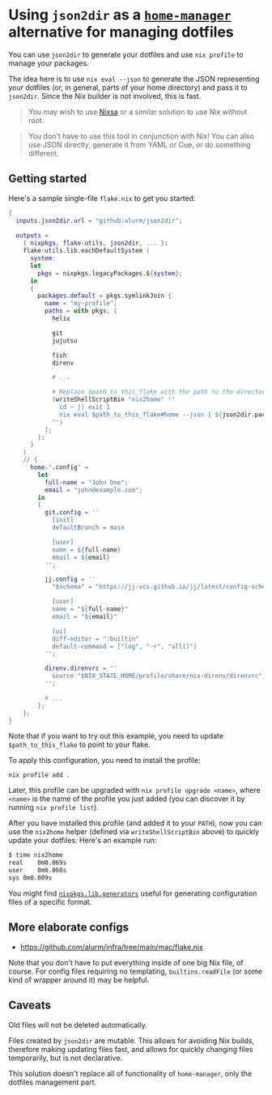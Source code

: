 # Using `json2dir` as a [`home-manager`](https://github.com/nix-community/home-manager) alternative for managing dotfiles

You can use `json2dir` to generate your dotfiles and use `nix profile` to manage your packages.

The idea here is to use `nix eval --json` to generate the JSON representing your dotfiles (or, in general, parts of your home directory) and pass it to `json2dir`. Since the Nix builder is not involved, this is fast.

> You may wish to use [Nixsa](https://github.com/noamraph/nixsa) or a similar solution to use Nix without root.

> You don't have to use this tool in conjunction with Nix! You can also use JSON directly, generate it from YAML or Cue, or do something different.

## Getting started

Here's a sample single-file `flake.nix` to get you started:

```nix
{
  inputs.json2dir.url = "github:alurm/json2dir";
  
  outputs =
    { nixpkgs, flake-utils, json2dir, ... }:
    flake-utils.lib.eachDefaultSystem (
      system:
      let
        pkgs = nixpkgs.legacyPackages.${system};
      in
      {
        packages.default = pkgs.symlinkJoin {
          name = "my-profile";
          paths = with pkgs; [
            helix

            git
            jujutsu

            fish
            direnv

            # ...

            # Replace $path_to_this_flake with the path to the directory of the flake.
            (writeShellScriptBin "nix2home" ''
              cd ~ || exit 1
              nix eval $path_to_this_flake#home --json | ${json2dir.packages.${system}.default}/bin/json2dir || exit 1
            '')
          ];
        };
      }
    )
    // {
      home.".config" =
        let
          full-name = "John Doe";
          email = "john@example.com";
        in
        {
          git.config = ''
            [init]
            defaultBranch = main

            [user]
            name = ${full-name}
            email = ${email}
          '';

          jj.config = ''
            "$schema" = "https://jj-vcs.github.io/jj/latest/config-schema.json";

            [user]
            name = "${full-name}"
            email = "${email}"

            [ui]
            diff-editor = ":builtin"
            default-command = ["log", "-r", "all()"]
          '';

          direnv.direnvrc = ''
            source "$NIX_STATE_HOME/profile/share/nix-direnv/direnvrc";
          '';

          # ...
        };
    };
}
```

Note that if you want to try out this example, you need to update `$path_to_this_flake` to point to your flake.

To apply this configuration, you need to install the profile:

```
nix profile add .
```

Later, this profile can be upgraded with `nix profile upgrade <name>`, where `<name>` is the name of the profile you just added (you can discover it by running `nix profile list`).

After you have installed this profile (and added it to your `PATH`), now you can use the `nix2home` helper (defined via `writeShellScriptBin` above) to quickly update your dotfiles. Here's an example run:

```sh
$ time nix2home
real	0m0.069s
user	0m0.060s
sys	0m0.009s
```

You might find [`nixpkgs.lib.generators`](https://nixos.org/manual/nixpkgs/stable/#sec-generators) useful for generating configuration files of a specific format.

## More elaborate configs

- <https://github.com/alurm/infra/tree/main/mac/flake.nix>

Note that you don't have to put everything inside of one big Nix file, of course. For config files requiring no templating, `builtins.readFile` (or some kind of wrapper around it) may be helpful.

## Caveats

Old files will not be deleted automatically.

Files created by `json2dir` are mutable. This allows for avoiding Nix builds, therefore making updating files fast, and allows for quickly changing files temporarily, but is not declarative.

This solution doesn't replace all of functionality of `home-manager`, only the dotfiles management part.
